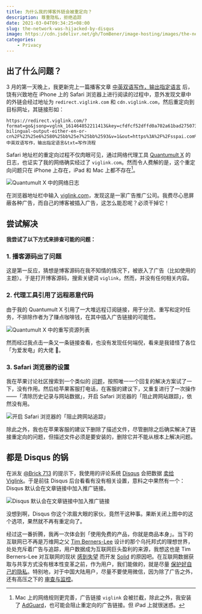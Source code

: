 ```yaml
---
title: 为什么我的博客外链会被重定向？
description: 尊重隐私，拒绝追踪
date: 2021-03-04T09:34:25+08:00
slug: the-network-was-hijacked-by-disqus
image: https://cdn.jsdelivr.net/gh/TomBener/image-hosting/images/the-network-was-hijacked-by-disqus-cover.jpg
categories:
    - Privacy
---
```



## 出了什么问题？

3 月的第一天晚上，我更新完上一篇播客文章 [中英双语写作，输出指定语言](https://blog.retompi.com/post/input-bilingual-output-either-en-or-cn/) 后，饶有兴致地在 iPhone 上的 Safari 浏览器上进行阅读的过程中，意外发现文章中的外链会经过地址为 `redirect.viglink.com` 和 `cdn.viglink.com`，然后重定向到目标网址，其链接形如：

```
https://redirect.viglink.com/?format=go&jsonp=vglnk_161464852211413&key=cfdfcf52dffd0a702a61bad27507376d&libId=klrc0l970103ci3q000MAgzia7d3b&subId=6626339&loc=https%3A%2F%2Fblog.retompi.com%2Fpost%2Finput-bilingual-output-either-en-or-cn%2F%23%25e6%2580%25bb%25e7%25bb%2593&v=1&out=https%3A%2F%2Fsspai.com%2Fpost%2F64842&ref=https%3A%2F%2Fblog.retompi.com%2F&title=中英双语写作，输出指定语言&txt=写作流程
```

Safari 地址栏的重定向过程不仅肉眼可见，通过网络代理工具 [Quantumult X](https://apps.apple.com/app/quantumult-x/id1443988620) 的日志，也证实了我的网络确实经过了 `viglink.com`。然而令人费解的是，这个重定向问题只在 iPhone 上存在，iPad 和 Mac 上都不存在[^fn]。

[^fn]: Mac 上的网络规则更完善，广告链接 `viglink` 会被拦截，除此之外，我安装了 [AdGuard](https://adguard.com)，也可能会阻止重定向的广告链接。但 iPad 上就很迷惑。

![Quantumult X 中的网络日志](https://cdn.jsdelivr.net/gh/TomBener/image-hosting/images/iphone-safari-viglink-log.png)

在浏览器地址栏中输入 [viglink.com](https://viglink.com)，发现这是一家广告推广公司。我费尽心思屏蔽各种广告，而自己的博客被插入广告，这怎么能忍呢？必须干掉它！

## 尝试解决

**我尝试了以下方式来排查可能的问题：**

### 1. 播客源码出了问题

这是第一反应，猜想是博客源码在我不知情的情况下，被嵌入了广告（比如使用的主题）。于是打开博客源码，搜索关键词 `viglink`，然而，并没有任何相关内容。

### 2. 代理工具引用了远程恶意代码

由于我的 Quantumult X 引用了一大堆远程订阅链接，用于分流、重写和定时任务，不排除作者为了赚点咖啡钱，在其中插入广告链接的可能性。

![Quantumult X 中的重写资源列表](https://cdn.jsdelivr.net/gh/TomBener/image-hosting/images/quantumultx-rewrite-list.png)

然而经过我点击一条又一条链接查看，也没有发现任何端倪，看来是我错怪了各位「为爱发电」的大佬 🙈️。

### 3. Safari 浏览器的设置

我在苹果讨论社区搜索到一个类似的 [问题](https://discussions.apple.com/thread/251777815)，按照唯一一个回复的解决方案试了一下，没有作用。然后给苹果客服打电话，在客服的建议下，又重复进行了一次操作 ——「清除历史记录与网站数据」，开启 Safari 浏览器的「阻止跨网站跟踪」，依然没有用。

![开启 Safari 浏览器的「阻止跨网站追踪」](https://cdn.jsdelivr.net/gh/TomBener/image-hosting/images/iphone-safari-block-tracking.jpg)

除此之外，我也在苹果客服的建议下删除了描述文件，尽管删除之后确实解决了链接重定向的问题，但描述文件必须是要安装的，删除它并不能从根本上解决问题。

## 都是 Disqus 的锅

在派友 [\@Brick 713](https://sspai.com/u/Brick713) 的提示下，我使用的评论系统 [Disqus](https://disqus.com) 会把数据 [卖给 Viglink](https://disqus.com/data-sharing-settings/)。于是前往 Disqus 后台看看有没有相关设置，意料之中果然有一个：Disqus 默认会在文章链接中加入推广链接。

![Disqus 默认会在文章链接中加入推广链接](https://cdn.jsdelivr.net/gh/TomBener/image-hosting/images/disqus-ads-settings.png)

没想到啊，Disqus 你这个浓眉大眼的家伙，竟然干这种事。果断关闭上图中的这个选项，果然就不再有重定向了。

经过这一番折腾，我再一次体会到「使用免费的产品，你就是商品本身」。当下的互联网已不再是万维网之父 [Tim Berners-Lee](https://en.wikipedia.org/wiki/Tim_Berners-Lee) 设计的那个乌托邦式的理想世界，处处充斥着广告与追踪，用户数据成为互联网巨头盈利的来源，我想这也是 Tim Berners-Lee 对互联网的现状 [感到失望](https://ipfs.io/ipfs/QmW2hRwYU7QPY37yAUACUuwtXiaKujXi3SvctZQL1iuT49) 而开发 [Solid](https://inrupt.com/solid/) 的原因吧。在互联网数据获取与共享方式没有根本性变革之前，作为用户，我们能做的，就是尽量 [保护好自己的隐私](https://sspai.com/post/65277)。特别地，对于中国大陆用户，尽量不要使用微信，因为除了广告之外，还有高压之下的 [审查与监控](https://github.com/TomBener/stay-away-from-wechat)。
